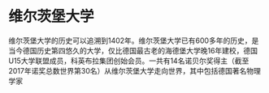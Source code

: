 # 维尔茨堡大学

维尔茨堡大学的历史可以追溯到1402年。维尔茨堡大学已有600多年的历史，是当今德国历史第四悠久的大学，仅比德国最古老的海德堡大学晚16年建校，德国U15大学联盟成员，科英布拉集团创始会员。一共有14名诺贝尔奖得主（截至2017年诺奖总数世界第30名）从维尔茨堡大学走向世界，其中包括德国著名物理学家